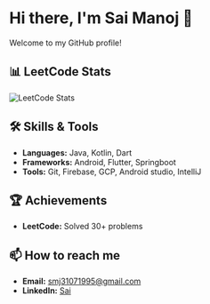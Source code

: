 # Hi there, I'm Sai Manoj 👋

Welcome to my GitHub profile!

## 📊 LeetCode Stats

![LeetCode Stats](https://leetcode.card.workers.dev/samsuga?theme=nord&font=baloo&extension=activity)

## 🛠️ Skills & Tools

- **Languages:** Java, Kotlin, Dart
- **Frameworks:** Android, Flutter, Springboot
- **Tools:** Git, Firebase, GCP, Android studio, IntelliJ

## 🏆 Achievements

- **LeetCode:** Solved 30+ problems


## 📫 How to reach me

- **Email:** smj31071995@gmail.com
- **LinkedIn:** [Sai](https://www.linkedin.com/in/sai-a-24579790?utm_source=share&utm_campaign=share_via&utm_content=profile&utm_medium=ios_app)

